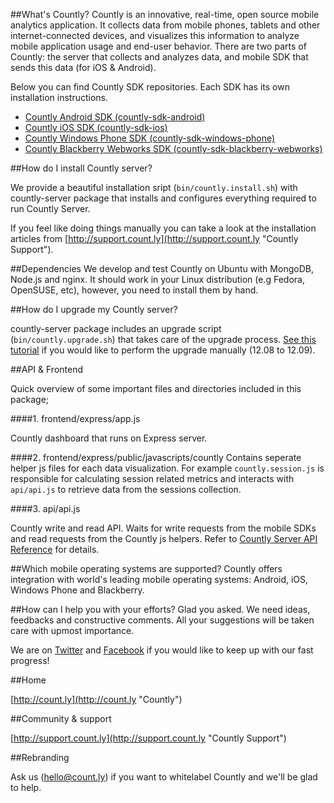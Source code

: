 ##What's Countly?
Countly is an innovative, real-time, open source mobile analytics application. It 
collects data from mobile phones, tablets and other internet-connected devices, 
and visualizes this information to analyze mobile application usage and end-user behavior. 
There are two parts of Countly: the server that collects and analyzes data, and mobile SDK 
that sends this data (for iOS & Android).

Below you can find Countly SDK repositories. Each SDK has its own installation instructions.

- [Countly Android SDK (countly-sdk-android)](https://github.com/Countly/countly-sdk-android)
- [Countly iOS SDK (countly-sdk-ios)](https://github.com/Countly/countly-sdk-ios)
- [Countly Windows Phone SDK (countly-sdk-windows-phone)](https://github.com/Countly/countly-sdk-windows-phone)
- [Countly Blackberry Webworks SDK (countly-sdk-blackberry-webworks)](https://github.com/Countly/countly-sdk-blackberry-webworks)

##How do I install Countly server?

We provide a beautiful installation sript (`bin/countly.install.sh`) with countly-server package that installs and configures everything required to run Countly Server.

If you feel like doing things manually you can take a look at the installation articles from [http://support.count.ly](http://support.count.ly "Countly Support").

##Dependencies
We develop and test Countly on Ubuntu with MongoDB, Node.js and nginx. It should work in your Linux distribution (e.g Fedora, OpenSUSE, etc), however, you need to install them by hand.

##How do I upgrade my Countly server?

countly-server package includes an upgrade script (`bin/countly.upgrade.sh`) that takes care of the upgrade process. [See this tutorial](http://support.count.ly/kb/web-installation/upgrading-countly-server-to-v1209-from-v1208) if you would like to perform the upgrade manually (12.08 to 12.09).

##API & Frontend

Quick overview of some important files and directories included in this package;

####1. frontend/express/app.js

Countly dashboard that runs on Express server.

####2. frontend/express/public/javascripts/countly
Contains seperate  helper js files for each data visualization. For example `countly.session.js` is responsible for calculating session related metrics and interacts with `api/api.js` to retrieve data from the sessions collection.

####3. api/api.js

Countly write and read API. Waits for write requests from the mobile SDKs and read requests from the 
Countly js helpers. Refer to [Countly Server API Reference](https://github.com/Countly/countly-server/wiki/Countly-Server-API-Reference) for details.

##Which mobile operating systems are supported?
Countly offers integration with world's leading mobile operating systems: Android, iOS, Windows Phone and Blackberry.

##How can I help you with your efforts?
Glad you asked. We need ideas, feedbacks and constructive comments. All your suggestions will be taken care with upmost importance. 

We are on [Twitter](http://twitter.com/gocountly) and [Facebook](http://www.facebook.com/Countly) if you would like to keep up with our fast progress!

##Home

[http://count.ly](http://count.ly "Countly")

##Community & support

[http://support.count.ly](http://support.count.ly "Countly Support")

##Rebranding

Ask us (hello@count.ly) if you want to whitelabel Countly and we'll be glad to help.
